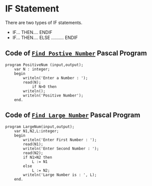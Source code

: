 # IF Statement 
There are two types of IF statements.
-  IF... THEN.... ENDIF
-  IF... THEN.... ELSE .......... ENDIF 

## Code of [``Find Postive Number``](https://github.com/TharukRenuja/Pascal/blob/main/Pascal%20Codes/IF/PositiveNum.pas) Pascal Program

```
program PositiveNum (input,output);
    var N : integer;
    begin
        writeln('Enter a Number : ');
        read(N);
            if N>0 then
        writeln();
        writeln('Positive Number');
    end.
```

## Code of [``Find Large Number``](https://github.com/TharukRenuja/Pascal/blob/main/Pascal%20Codes/IF/LargeNum.pas) Pascal Program

```
program LargeNum(input,output);
    var N1,N2,L:integer;
    begin
        writeln('Enter First Number : ');
        read(N1);
        writeln('Enter Second Number : ');
        read(N2);
        if N1>N2 then
            L := N1
        else
            L := N2;
        writeln('Large Number is : ', L);
    end.
```
